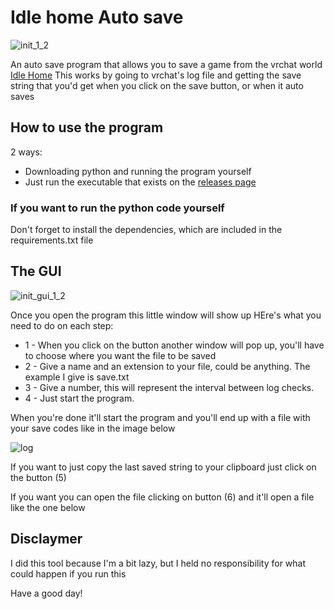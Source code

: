 # Idle home Auto save

![init_1_2](https://user-images.githubusercontent.com/22378193/236952199-b1f1ab4f-188e-4664-b647-7b60cded5191.PNG)

An auto save program that allows you to save a game from the vrchat world [Idle Home](https://vrchat.com/home/world/wrld_c16e4dee-d149-4116-adbc-16bc30b664b0)
This works by going to vrchat's log file and getting the save string that you'd get when you click on the save button, or when it auto saves

## How to use the program
2 ways:
* Downloading python and running the program yourself
* Just run the executable that exists on the [releases page](https://github.com/fuzzyCute/Idle_home_Auto_save/releases/tag/version_1_1_3)

### If you want to run the python code yourself
Don't forget to install the dependencies, which are included in the requirements.txt file

## The GUI

![init_gui_1_2](https://user-images.githubusercontent.com/22378193/236952237-5943f21d-eca9-43f3-86d3-8dc0ae9ed3b1.png)

Once you open the program this little window will show up
HEre's what you need to do on each step:
* 1 - When you click on the button another window will pop up, you'll have to choose where you want the file to be saved
* 2 - Give a name and an extension to your file, could be anything. The example I give is save.txt
* 3 - Give a number, this will represent the interval between log checks.
* 4 - Just start the program.

When you're done it'll start the program and you'll end up with a file with your save codes like in the image below

![log](https://user-images.githubusercontent.com/22378193/236639137-d08fdf5b-9c25-4516-8de4-9d3cd6052f1b.PNG)

If you want to just copy the last saved string to your clipboard just click on the button (5)

If you want you can open the file clicking on button (6) and it'll open a file like the one below

## Disclaymer
I did this tool because I'm a bit lazy, but I held no responsibility for what could happen if you run this

Have a good day!
